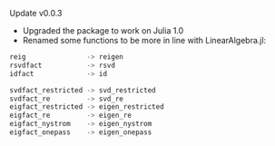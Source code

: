 Update v0.0.3

- Upgraded the package to work on Julia 1.0
- Renamed some functions to be more in line with LinearAlgebra.jl:

```julia
reig               -> reigen
rsvdfact           -> rsvd
idfact             -> id

svdfact_restricted -> svd_restricted
svdfact_re         -> svd_re
eigfact_restricted -> eigen_restricted
eigfact_re         -> eigen_re
eigfact_nystrom    -> eigen_nystrom
eigfact_onepass    -> eigen_onepass
```